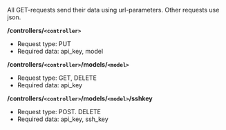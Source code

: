 All GET-requests send their data using url-parameters. Other requests use json.

**/controllers/`<controller>`**
* Request type: PUT
* Required data: api_key, model

**/controllers/`<controller>`/models/`<model>`**
* Request type: GET, DELETE
* Required data: api_key

**/controllers/`<controller>`/models/`<model>`/sshkey**
* Request type: POST. DELETE
* Required data: api_key, ssh_key
